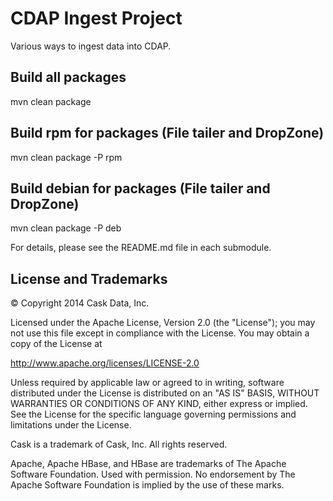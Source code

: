 CDAP Ingest Project
===================

Various ways to ingest data into CDAP. 

Build all packages
------------------
mvn clean package 

Build rpm for packages (File tailer and DropZone)
----------------------
mvn clean package -P rpm

Build debian for packages (File tailer and DropZone)
----------------------
mvn clean package -P deb

For details, please see the README.md file in each submodule.


## License and Trademarks

© Copyright 2014 Cask Data, Inc.

Licensed under the Apache License, Version 2.0 (the "License"); you may not use this file except
in compliance with the License. You may obtain a copy of the License at

http://www.apache.org/licenses/LICENSE-2.0

Unless required by applicable law or agreed to in writing, software distributed under the 
License is distributed on an "AS IS" BASIS, WITHOUT WARRANTIES OR CONDITIONS OF ANY KIND, 
either express or implied. See the License for the specific language governing permissions 
and limitations under the License.

Cask is a trademark of Cask, Inc. All rights reserved.

Apache, Apache HBase, and HBase are trademarks of The Apache Software Foundation. Used with
permission. No endorsement by The Apache Software Foundation is implied by the use of these marks.